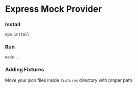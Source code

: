 Express Mock Provider
==============================

### Install

`npm install`

### Run

`node .`

### Adding Fixtures

Move your json files inside `fixtures` directory with proper path.